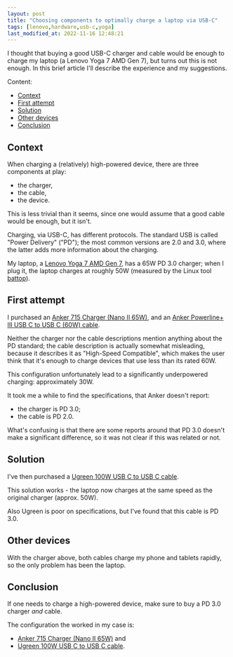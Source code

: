 ```yaml
---
layout: post
title: "Choosing components to optimally charge a laptop via USB-C"
tags: [lenovo,hardware,usb-c,yoga]
last_modified_at: 2022-11-16 12:48:21
---
```


I thought that buying a good USB-C charger and cable would be enough to charge my laptop (a Lenovo Yoga 7 AMD Gen 7), but turns out this is not enough. In this brief article I'll describe the experience and my suggestions.

Content:

- [Context](/Choosing-components-to-optimally-charge-a-laptop-via-USB-C#context)
- [First attempt](/Choosing-components-to-optimally-charge-a-laptop-via-USB-C#first-attempt)
- [Solution](/Choosing-components-to-optimally-charge-a-laptop-via-USB-C#solution)
- [Other devices](/Choosing-components-to-optimally-charge-a-laptop-via-USB-C#other-devices)
- [Conclusion](/Choosing-components-to-optimally-charge-a-laptop-via-USB-C#conclusion)

## Context

When charging a (relatively) high-powered device, there are three components at play:

- the charger,
- the cable,
- the device.

This is less trivial than it seems, since one would assume that a good cable would be enough, but it isn't.

Charging, via USB-C, has different protocols. The standard USB is called "Power Delivery" ("PD"); the most common versions are 2.0 and 3.0, where the latter adds more information about the charging.

My laptop, a [Lenovo Yoga 7 AMD Gen 7](https://www.lenovo.com/lt/lt/laptops/yoga/yoga-2-in-1-series/Yoga-7-Gen-7-14%E2%80%B3-AMD/p/LEN101Y0016), has a 65W PD 3.0 charger; when I plug it, the laptop charges at roughly 50W (measured by the Linux tool [battop](https://github.com/svartalf/rust-battop)).

## First attempt

I purchased an [Anker 715 Charger (Nano II 65W)](https://www.anker.com/products/a2663?variant=41093880250518), and an [Anker Powerline+ III USB C to USB C (60W) cable](https://www.anker.com/uk/products/a8863).

Neither the charger nor the cable descriptions mention anything about the PD standard; the cable description is actually somewhat misleading, because it describes it as "High-Speed Compatible", which makes the user think that it's enough to charge devices that use less than its rated 60W.

This configuration unfortunately lead to a significantly underpowered charging: approximately 30W.

It took me a while to find the specifications, that Anker doesn't report:

- the charger is PD 3.0;
- the cable is PD 2.0.

What's confusing is that there are some reports around that PD 3.0 doesn't make a significant difference, so it was not clear if this was related or not.

## Solution

I've then purchased a [Ugreen 100W USB C to USB C cable](https://eu.ugreen.com/products/ugreen-100w-usb-c-to-usb-c-cable).

This solution works - the laptop now charges at the same speed as the original charger (approx. 50W).

Also Ugreen is poor on specifications, but I've found that this cable is PD 3.0.

## Other devices

With the charger above, both cables charge my phone and tablets rapidly, so the only problem has been the laptop.

## Conclusion

If one needs to charge a high-powered device, make sure to buy a PD 3.0 charger _and_ cable.

The configuration the worked in my case is:

- [Anker 715 Charger (Nano II 65W)](https://www.anker.com/products/a2663?variant=41093880250518) and
- [Ugreen 100W USB C to USB C cable](https://eu.ugreen.com/products/ugreen-100w-usb-c-to-usb-c-cable).
